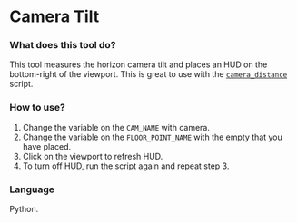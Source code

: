 # Camera Tilt

### What does this tool do?
This tool measures the horizon camera tilt and places an HUD on the bottom-right of the viewport.
This is great to use with the [`camera_distance`](../../camera_distance/) script.

### How to use?
1. Change the variable on the `CAM_NAME` with camera.
2. Change the variable on the `FLOOR_POINT_NAME` with the empty that you have placed.
3. Click on the viewport to refresh HUD.
4. To turn off HUD, run the script again and repeat step 3.


### Language
Python.